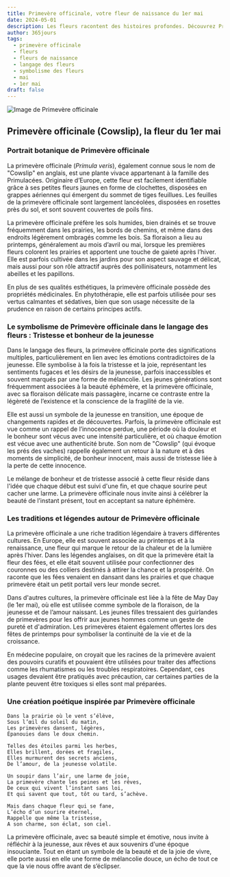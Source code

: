```yaml
---
title: Primevère officinale, votre fleur de naissance du 1er mai
date: 2024-05-01
description: Les fleurs racontent des histoires profondes. Découvrez Primevère officinale, votre fleur de naissance du 1er mai, ses symboles et récits fascinants. Plongez dans sa signification et son langage unique dans l'art floral.
author: 365jours
tags:
  - primevère officinale
  - fleurs
  - fleurs de naissance
  - langage des fleurs
  - symbolisme des fleurs
  - mai
  - 1er mai
draft: false
---
```



![Image de Primevère officinale](https://cdn.pixabay.com/photo/2020/03/23/13/33/cowslip-4960878_1280.jpg#center)


## Primevère officinale (Cowslip), la fleur du 1er mai

### Portrait botanique de Primevère officinale

La primevère officinale (_Primula veris_), également connue sous le nom de "Cowslip" en anglais, est une plante vivace appartenant à la famille des Primulacées. Originaire d’Europe, cette fleur est facilement identifiable grâce à ses petites fleurs jaunes en forme de clochettes, disposées en grappes aériennes qui émergent du sommet de tiges feuillues. Les feuilles de la primevère officinale sont largement lancéolées, disposées en rosettes près du sol, et sont souvent couvertes de poils fins.

La primevère officinale préfère les sols humides, bien drainés et se trouve fréquemment dans les prairies, les bords de chemins, et même dans des endroits légèrement ombragés comme les bois. Sa floraison a lieu au printemps, généralement au mois d’avril ou mai, lorsque les premières fleurs colorent les prairies et apportent une touche de gaieté après l’hiver. Elle est parfois cultivée dans les jardins pour son aspect sauvage et délicat, mais aussi pour son rôle attractif auprès des pollinisateurs, notamment les abeilles et les papillons.

En plus de ses qualités esthétiques, la primevère officinale possède des propriétés médicinales. En phytothérapie, elle est parfois utilisée pour ses vertus calmantes et sédatives, bien que son usage nécessite de la prudence en raison de certains principes actifs.

### Le symbolisme de Primevère officinale dans le langage des fleurs : Tristesse et bonheur de la jeunesse

Dans le langage des fleurs, la primevère officinale porte des significations multiples, particulièrement en lien avec les émotions contradictoires de la jeunesse. Elle symbolise à la fois la tristesse et la joie, représentant les sentiments fugaces et les désirs de la jeunesse, parfois inaccessibles et souvent marqués par une forme de mélancolie. Les jeunes générations sont fréquemment associées à la beauté éphémère, et la primevère officinale, avec sa floraison délicate mais passagère, incarne ce contraste entre la légèreté de l’existence et la conscience de la fragilité de la vie.

Elle est aussi un symbole de la jeunesse en transition, une époque de changements rapides et de découvertes. Parfois, la primevère officinale est vue comme un rappel de l’innocence perdue, une période où la douleur et le bonheur sont vécus avec une intensité particulière, et où chaque émotion est vécue avec une authenticité brute. Son nom de "Cowslip" (qui évoque les prés des vaches) rappelle également un retour à la nature et à des moments de simplicité, de bonheur innocent, mais aussi de tristesse liée à la perte de cette innocence.

Le mélange de bonheur et de tristesse associé à cette fleur réside dans l'idée que chaque début est suivi d'une fin, et que chaque sourire peut cacher une larme. La primevère officinale nous invite ainsi à célébrer la beauté de l’instant présent, tout en acceptant sa nature éphémère.

### Les traditions et légendes autour de Primevère officinale

La primevère officinale a une riche tradition légendaire à travers différentes cultures. En Europe, elle est souvent associée au printemps et à la renaissance, une fleur qui marque le retour de la chaleur et de la lumière après l’hiver. Dans les légendes anglaises, on dit que la primevère était la fleur des fées, et elle était souvent utilisée pour confectionner des couronnes ou des colliers destinés à attirer la chance et la prospérité. On raconte que les fées venaient en dansant dans les prairies et que chaque primevère était un petit portail vers leur monde secret.

Dans d'autres cultures, la primevère officinale est liée à la fête de May Day (le 1er mai), où elle est utilisée comme symbole de la floraison, de la jeunesse et de l’amour naissant. Les jeunes filles tressaient des guirlandes de primevères pour les offrir aux jeunes hommes comme un geste de pureté et d'admiration. Les primevères étaient également offertes lors des fêtes de printemps pour symboliser la continuité de la vie et de la croissance.

En médecine populaire, on croyait que les racines de la primevère avaient des pouvoirs curatifs et pouvaient être utilisées pour traiter des affections comme les rhumatismes ou les troubles respiratoires. Cependant, ces usages devaient être pratiqués avec précaution, car certaines parties de la plante peuvent être toxiques si elles sont mal préparées.

### Une création poétique inspirée par Primevère officinale

```
Dans la prairie où le vent s’élève,  
Sous l’œil du soleil du matin,  
Les primevères dansent, légères,  
Épanouies dans le doux chemin.

Telles des étoiles parmi les herbes,  
Elles brillent, dorées et fragiles,  
Elles murmurent des secrets anciens,  
De l’amour, de la jeunesse volatile.

Un soupir dans l’air, une larme de joie,  
La primevère chante les peines et les rêves,  
De ceux qui vivent l’instant sans loi,  
Et qui savent que tout, tôt ou tard, s’achève.

Mais dans chaque fleur qui se fane,  
L’écho d’un sourire éternel,  
Rappelle que même la tristesse,  
A son charme, son éclat, son ciel.
```

La primevère officinale, avec sa beauté simple et émotive, nous invite à réfléchir à la jeunesse, aux rêves et aux souvenirs d'une époque insouciante. Tout en étant un symbole de la beauté et de la joie de vivre, elle porte aussi en elle une forme de mélancolie douce, un écho de tout ce que la vie nous offre avant de s’éclipser.

